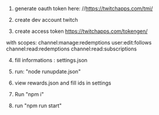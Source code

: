 1) generate oauth token here:
//https://twitchapps.com/tmi/


2) create dev account twitch

3) create access token
https://twitchapps.com/tokengen/

with scopes:
channel:manage:redemptions user:edit:follows channel:read:redemptions channel:read:subscriptions

4) fill informations : settings.json

5) run: "node runupdate.json"

6) view rewards.json and fill ids in settings
 
7) Run "npm i"

8) run "npm run start"

